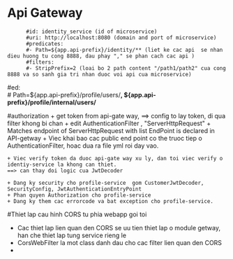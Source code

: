 # Api Gateway

          #id: identity_service (id of microservice)
          #uri: http://localhost:8080 (domain and port of microservice)
          #predicates:
          #- Path=${app.api-prefix}/identity/** (liet ke cac api  se nhan dieu huong tu cong 8888, dau phay "," se phan cach cac api )
          #filters:
          #- StripPrefix=2 (loai bo 2 path content "/path1/path2" cua cong 8888 va so sanh gia tri nhan duoc voi api cua microservice)
          
          
          
 #ed:         
          # Path=${app.api-prefix}/profile/users/**, ${app.api-prefix}/profile/internal/users/**    
          
          
  
  
  #authorization
    + get token from api-gate way, ==> config to lay token, di qua filter khong bi chan
    + edit AuthenticationFilter , "ServerHttpRequest"
    + Matches endpoint of ServerHttpRequest with list EndPoint is declared in API-getway
    + Viec khai bao cac public  end point  co the truoc tiep o AuthenticationFilter, hoac dua ra file yml roi day vao.
    
    + Viec verify token da duoc api-gate way xu ly, dan toi viec verify o identiy-service la khong can thiet.
    ==> can thay doi logic cua JwtDecoder
    
    + Dang ky security cho profile-service  gom CustomerJwtDecoder, SecurityConfig, JwtAuthenticationEntryPoint
    + Phan quyen Authorization cho profile-service
    + Dang ky them cac errorcode va bat exception cho profile-service.
    
#Thiet lap cau hinh CORS tu phia webapp goi toi
+ Cac thiet lap lien quan den CORS se uu tien thiet lap o module getway, han che thiet lap tung service rieng le
+ CorsWebFilter la mot class danh dau cho cac filter lien quan den CORS
+ 
